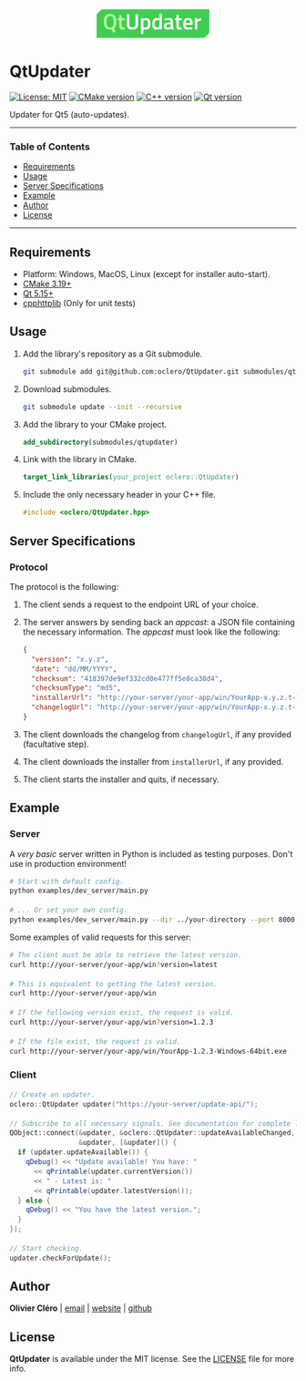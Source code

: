 <div align="center">
	<img height="50" src="logo.svg">
</div>

# QtUpdater

[![License: MIT](https://img.shields.io/badge/license-MIT-green)](https://mit-license.org/)
[![CMake version](https://img.shields.io/badge/CMake-3.19+-064F8C?logo=cmake)](https://www.qt.io)
[![C++ version](https://img.shields.io/badge/C++-17-00599C?logo=++)](https://www.qt.io)
[![Qt version](https://img.shields.io/badge/Qt-5.15.2+-41CD52?logo=qt)](https://www.qt.io)

Updater for Qt5 (auto-updates).

---

### Table of Contents

- [Requirements](#requirements)
- [Usage](#usage)
- [Server Specifications](#server-specifications)
- [Example](#example)
- [Author](#author)
- [License](#license)

---

## Requirements

- Platform: Windows, MacOS, Linux (except for installer auto-start).
- [CMake 3.19+](https://cmake.org/download/)
- [Qt 5.15+](https://www.qt.io/download-qt-installer)
- [cpphttplib](https://github.com/yhirose/cpp-httplib) (Only for unit tests)

## Usage

1. Add the library's repository as a Git submodule.

   ```bash
   git submodule add git@github.com:oclero/QtUpdater.git submodules/qtupdater
   ```

2. Download submodules.

   ```bash
   git submodule update --init --recursive
   ```

3. Add the library to your CMake project.

   ```cmake
   add_subdirectory(submodules/qtupdater)
   ```

4. Link with the library in CMake.

   ```cmake
   target_link_libraries(your_project oclero::QtUpdater)
   ```

5. Include the only necessary header in your C++ file.

   ```c++
   #include <oclero/QtUpdater.hpp>
   ```

## Server Specifications

### Protocol

The protocol is the following:

1. The client sends a request to the endpoint URL of your choice.

2. The server answers by sending back an _appcast_: a JSON file containing the necessary information. The _appcast_ must look like the following:

   ```json
   {
     "version": "x.y.z",
     "date": "dd/MM/YYYY",
     "checksum": "418397de9ef332cd0e477ff5e8ca38d4",
     "checksumType": "md5",
     "installerUrl": "http://your-server/your-app/win/YourApp-x.y.z.t-Windows-64bit.exe",
     "changelogUrl": "http://your-server/your-app/win/YourApp-x.y.z.t--Windows-64bit.md"
   }
   ```

3. The client downloads the changelog from `changelogUrl`, if any provided (facultative step).

4. The client downloads the installer from `installerUrl`, if any provided.

5. The client starts the installer and quits, if necessary.

## Example

### Server

A _very basic_ server written in Python is included as testing purposes. Don't use in production environment!

```bash
# Start with default config.
python examples/dev_server/main.py

# ... Or set your own config.
python examples/dev_server/main.py --dir ../your-directory --port 8000 --address 127.0.0.1
```

Some examples of valid requests for this server:

```bash
# The client must be able to retrieve the latest version.
curl http://your-server/your-app/win?version=latest

# This is equivalent to getting the latest version.
curl http://your-server/your-app/win

# If the following version exist, the request is valid.
curl http://your-server/your-app/win?version=1.2.3

# If the file exist, the request is valid.
curl http://your-server/your-app/win/YourApp-1.2.3-Windows-64bit.exe
```

### Client

```c++
// Create an updater.
oclero::QtUpdater updater("https://your-server/update-api/");

// Subscribe to all necessary signals. See documentation for complete list.
QObject::connect(&updater, &oclero::QtUpdater::updateAvailableChanged,
                 &updater, [&updater]() {
  if (updater.updateAvailable()) {
    qDebug() << "Update available! You have: "
      << qPrintable(updater.currentVersion())
      << " - Latest is: "
      << qPrintable(updater.latestVersion());
  } else {
    qDebug() << "You have the latest version.";
  }
});

// Start checking.
updater.checkForUpdate();
```

## Author

**Olivier Cléro** | [email](mailto:oclero@pm.me) | [website](https://www.olivierclero.com) | [github](https://www.github.com/oclero)

## License

**QtUpdater** is available under the MIT license. See the [LICENSE](LICENSE) file for more info.
